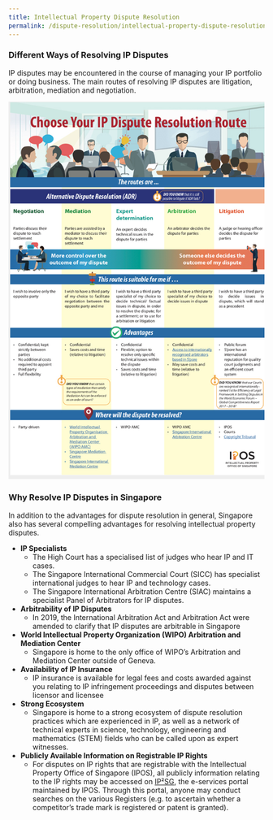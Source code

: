 ```yaml
---
title: Intellectual Property Dispute Resolution
permalink: /dispute-resolution/intellectual-property-dispute-resolution/
---
```


### Different Ways of Resolving IP Disputes  
IP disputes may be encountered in the course of managing your IP portfolio or doing business. The main routes of resolving IP disputes are litigation, arbitration, mediation and negotiation.

<img src = "/images/89F1D00F-3CB8-497C-9796-D2CFBE2BE650.png" usemap = "#image-map">
<map name = "#image-map">
 <area shape = "rect" coords = "504, 766, 635, 812" href = "https://www.siac.org.sg/our-arbitrators/siac-panel">
 <area shape = "rect" coords = "183, 1006, 308, 1082" href = "https://www.wipo.int/amc/en/center/background.html">
 <area shape = "rect" coords = "183, 1084, 308, 1116" href = "https://www.mediation.com.sg/">
 <area shape = "rect" coords = "183, 1115, 308, 1147" href = "https://simc.com.sg/">
 <area shape = "rect" coords = "505, 1024, 631, 1051" href = "https://www.siac.org.sg/">
 <area shape = "rect" coords = "668, 1038, 770, 1052" href = "https://www.ipos.gov.sg/understanding-innovation-ip/copyright">
</map>

### Why Resolve IP Disputes in Singapore  
In addition to the advantages for dispute resolution in general, Singapore also has several compelling advantages for resolving intellectual property disputes.  
* **IP Specialists**  
  * The High Court has a specialised list of judges who hear IP and IT cases.
  * The Singapore International Commercial Court (SICC) has specialist international judges to hear IP and technology cases.
  * The Singapore International Arbitration Centre (SIAC) maintains a specialist Panel of Arbitrators for IP disputes.
* **Arbitrability of IP Disputes**
  * In 2019, the International Arbitration Act and Arbitration Act were amended to clarify that IP disputes are arbitrable in Singapore
* **World Intellectual Property Organization (WIPO) Arbitration and Mediation Center**
  *	Singapore is home to the only office of WIPO’s Arbitration and Mediation Center outside of Geneva.
* **Availability of IP Insurance**
  *	IP insurance is available for legal fees and costs awarded against you relating to IP infringement proceedings and disputes between licensor and licensee
* **Strong Ecosystem**
  *	Singapore is home to a strong ecosystem of dispute resolution practices which are experienced in IP, as well as a network of technical experts in science, technology, engineering and mathematics (STEM) fields who can be called upon as expert witnesses.
* **Publicly Available Information on Registrable IP Rights**
  *	For disputes on IP rights that are registrable with the Intellectual Property Office of Singapore (IPOS), all publicly information relating to the IP rights may be accessed on [IP²SG](https://www.ip2.sg/RPS/RPSLogin/SPLogin.aspx), the e-services portal maintained by IPOS. Through this portal, anyone may conduct searches on the various Registers (e.g. to ascertain whether a competitor’s trade mark is registered or patent is granted).
